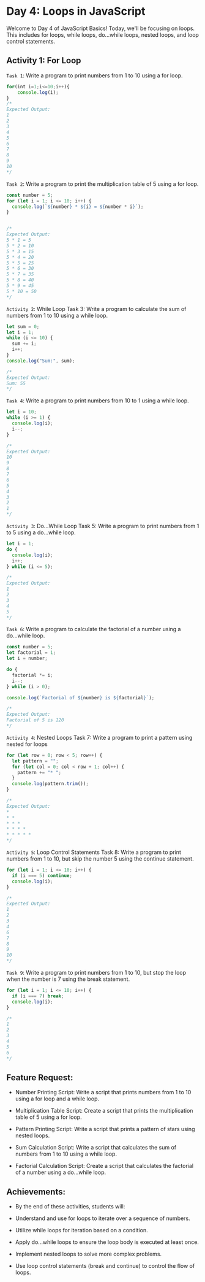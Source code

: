 # **Day 4: Loops in JavaScript**
Welcome to Day 4 of JavaScript Basics! Today, we'll be focusing on loops. This includes for loops, while loops, do...while loops, nested loops, and loop control statements.
## Activity 1: For Loop 
```Task 1```: Write a program to print numbers from 1 to 10 using a for loop. 
```js
for(int i=1;i<=10;i++){
    console.log(i);
}
/*
Expected Output:
1
2
3
4
5
6
7
8
9
10
*/
```
`Task 2`: Write a program to print the multiplication table of 5 using a for loop.
```js
const number = 5;
for (let i = 1; i <= 10; i++) {
  console.log(`${number} * ${i} = ${number * i}`);
}


/*
Expected Output:
5 * 1 = 5
5 * 2 = 10
5 * 3 = 15
5 * 4 = 20
5 * 5 = 25
5 * 6 = 30
5 * 7 = 35
5 * 8 = 40
5 * 9 = 45
5 * 10 = 50
*/
```
`Activity 2`: While Loop
Task 3: Write a program to calculate the sum of numbers from 1 to 10 using a while loop.
```js
let sum = 0;
let i = 1;
while (i <= 10) {
  sum += i;
  i++;
}
console.log("Sum:", sum);

/*
Expected Output:
Sum: 55
*/
```
`Task 4`: Write a program to print numbers from 10 to 1 using a while loop.
```js
let i = 10;
while (i >= 1) {
  console.log(i);
  i--;
}

/*
Expected Output:
10
9
8
7
6
5
4
3
2
1
*/
```
```Activity 3```: Do...While Loop
Task 5: Write a program to print numbers from 1 to 5 using a do...while loop.
```js
let i = 1;
do {
  console.log(i);
  i++;
} while (i <= 5);

/*
Expected Output:
1
2
3
4
5
*/
```
`Task 6`: Write a program to calculate the factorial of a number using a do...while loop.
```js
const number = 5;
let factorial = 1;
let i = number;

do {
  factorial *= i;
  i--;
} while (i > 0);

console.log(`Factorial of ${number} is ${factorial}`);

/*
Expected Output:
Factorial of 5 is 120
*/
```
`Activity 4`: Nested Loops
Task 7: Write a program to print a pattern using nested for loops
```js
for (let row = 0; row < 5; row++) {
  let pattern = "";
  for (let col = 0; col < row + 1; col++) {
    pattern += "* ";
  }
  console.log(pattern.trim());
}

/*
Expected Output:
*
* *
* * *
* * * *
* * * * *
*/
```
`Activity 5`: Loop Control Statements
Task 8: Write a program to print numbers from 1 to 10, but skip the number 5 using the continue statement.
```js
for (let i = 1; i <= 10; i++) {
  if (i === 5) continue;
  console.log(i);
}

/*
Expected Output:
1
2
3
4
6
7
8
9
10
*/
```
`Task 9`: Write a program to print numbers from 1 to 10, but stop the loop when the number is 7 using the break statement.
```js
for (let i = 1; i <= 10; i++) {
  if (i === 7) break;
  console.log(i);
}

/*
1
2
3
4
5
6
*/
```
## Feature Request:
 - Number Printing Script: Write a script that prints numbers from 1 to 10 using a for loop and a while loop.

- Multiplication Table Script: Create a script that prints the multiplication table of 5 using a for loop.

- Pattern Printing Script: Write a script that prints a pattern of stars using nested loops.

- Sum Calculation Script: Write a script that calculates the sum of numbers from 1 to 10 using a while loop.

- Factorial Calculation Script: Create a script that calculates the factorial of a number using a do...while loop.

## Achievements:
- By the end of these activities, students will:

- Understand and use for loops to iterate over a sequence of numbers.

- Utilize while loops for iteration based on a condition.

- Apply do...while loops to ensure the loop body is executed at least once.

- Implement nested loops to solve more complex problems.

- Use loop control statements (break and continue) to control the flow of loops.
